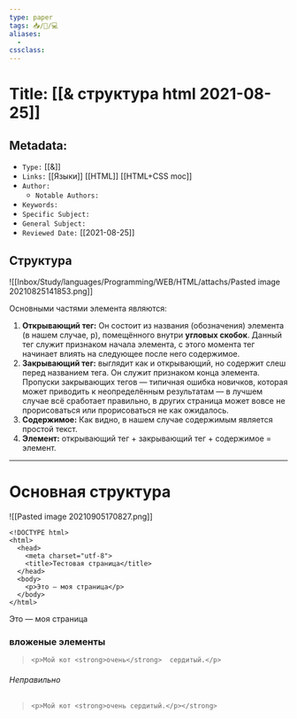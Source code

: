 ```yaml
---
type: paper
tags: 📥️/📜️/💻
aliases:
  - 
cssclass: 
---
```




# Title: **[[& структура html 2021-08-25]]**


## Metadata:

- `Type:` [[&]]
- `Links:` [[Языки]]  [[HTML]] [[HTML+CSS moc]]
- `Author:` 
	- `Notable Authors:` 
- `Keywords:` 
- `Specific Subject:` 
- `General Subject:` 
- `Reviewed Date:` [[2021-08-25]]



## Структура
![[Inbox/Study/languages/Programming/WEB/HTML/attachs/Pasted image 20210825141853.png]]


Основными частями элемента являются:

1.  **Открывающий тег:** Он состоит из названия (обозначения) элемента (в нашем случае, p), помещённого внутри **угловых скобок**. Данный тег служит признаком начала элемента, с этого момента тег начинает влиять на следующее после него содержимое.
2.  **Закрывающий тег:** выглядит как и открывающий, но содержит слеш перед названием тега. Он служит признаком конца элемента. Пропуски закрывающих тегов — типичная ошибка новичков, которая может приводить к неопределённым результатам — в лучшем случае всё сработает правильно, в других страница может вовсе не прорисоваться или прорисоваться не как ожидалось.
3.  **Содержимое:** Как видно, в нашем случае содержимым является простой текст.
4.  **Элемент:** открывающий тег + закрывающий тег + содержимое = элемент.

---

# Основная структура

![[Pasted image 20210905170827.png]]

```
<!DOCTYPE html>
<html>
  <head>
    <meta charset="utf-8">
    <title>Тестовая страница</title>
  </head>
  <body>
    <p>Это — моя страница</p>
  </body>
</html>
```

<!DOCTYPE html>
<html>
  <head>
    <meta charset="utf-8">
    <title>Тестовая страница</title>
  </head>
  <body>
    <p>Это — моя страница</p>
  </body>
</html>


### вложеные элементы 

> ```<p>Мой кот <strong>очень</strong>  сердитый.</p>```

###### Неправильно

> ```<p>Мой кот <strong>очень сердитый.</p></strong>```